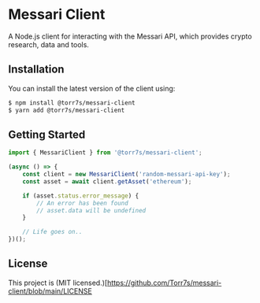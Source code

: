 # Messari Client

A Node.js client for interacting with the Messari API, which provides crypto research, data and tools.


## Installation

You can install the latest version of the client using:

```bash
$ npm install @torr7s/messari-client
$ yarn add @torr7s/messari-client
```
    
## Getting Started

```javascript
import { MessariClient } from '@torr7s/messari-client';

(async () => {
    const client = new MessariClient('random-messari-api-key');
    const asset = await client.getAsset('ethereum');

    if (asset.status.error_message) {
        // An error has been found
        // asset.data will be undefined
    }

    // Life goes on..
})();
```

## License
This project is (MIT licensed.)[https://github.com/Torr7s/messari-client/blob/main/LICENSE